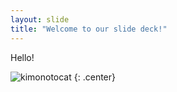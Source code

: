 ```yaml
---
layout: slide
title: "Welcome to our slide deck!"
---
```


Hello!

![kimonotocat](https://octodex.github.com/images/kimonotocat.png)
{: .center}
